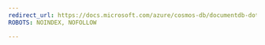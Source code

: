 ```yaml
---
redirect_url: https://docs.microsoft.com/azure/cosmos-db/documentdb-dotnetcore-get-started
ROBOTS: NOINDEX, NOFOLLOW

---
```

